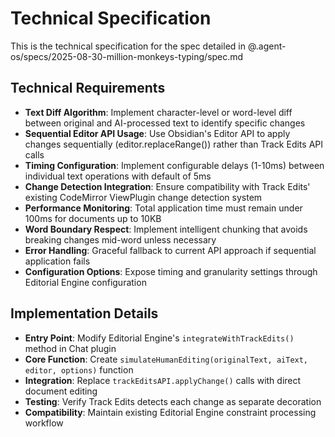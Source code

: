 # Technical Specification

This is the technical specification for the spec detailed in @.agent-os/specs/2025-08-30-million-monkeys-typing/spec.md

## Technical Requirements

- **Text Diff Algorithm**: Implement character-level or word-level diff between original and AI-processed text to identify specific changes
- **Sequential Editor API Usage**: Use Obsidian's Editor API to apply changes sequentially (editor.replaceRange()) rather than Track Edits API calls  
- **Timing Configuration**: Implement configurable delays (1-10ms) between individual text operations with default of 5ms
- **Change Detection Integration**: Ensure compatibility with Track Edits' existing CodeMirror ViewPlugin change detection system
- **Performance Monitoring**: Total application time must remain under 100ms for documents up to 10KB
- **Word Boundary Respect**: Implement intelligent chunking that avoids breaking changes mid-word unless necessary
- **Error Handling**: Graceful fallback to current API approach if sequential application fails
- **Configuration Options**: Expose timing and granularity settings through Editorial Engine configuration

## Implementation Details

- **Entry Point**: Modify Editorial Engine's `integrateWithTrackEdits()` method in Chat plugin  
- **Core Function**: Create `simulateHumanEditing(originalText, aiText, editor, options)` function
- **Integration**: Replace `trackEditsAPI.applyChange()` calls with direct document editing
- **Testing**: Verify Track Edits detects each change as separate decoration
- **Compatibility**: Maintain existing Editorial Engine constraint processing workflow